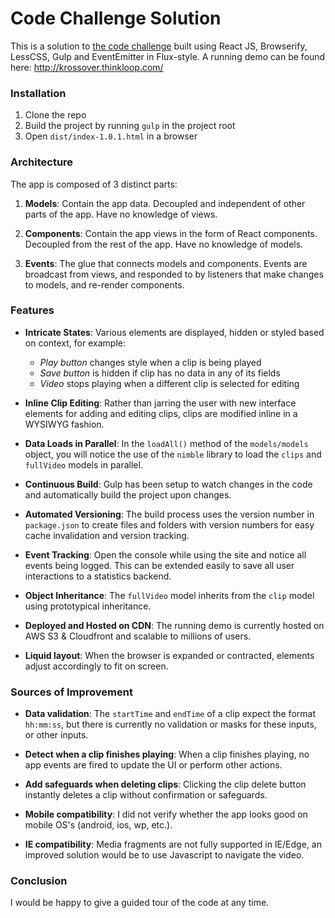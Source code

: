 # Code Challenge Solution
This is a solution to [the code challenge](coding-challenge.pdf) built using React JS, Browserify, LessCSS, Gulp and EventEmitter in Flux-style. A running demo can be found here: http://krossover.thinkloop.com/

### Installation
1. Clone the repo
2. Build the project by running `gulp` in the project root
3. Open `dist/index-1.0.1.html` in a browser

### Architecture
The app is composed of 3 distinct parts:

1. **Models**: Contain the app data. Decoupled and independent of other parts of the app. Have no knowledge of views.

2. **Components**: Contain the app views in the form of React components. Decoupled from the rest of the app. Have no knowledge of models.

3. **Events**: The glue that connects models and components. Events are broadcast from views, and responded to by listeners that make changes to models, and re-render components.

### Features
 
- **Intricate States**: Various elements are displayed, hidden or styled based on context, for example:
    - _Play button_ changes style when a clip is being played
    - _Save button_ is hidden if clip has no data in any of its fields
    - _Video_ stops playing when a different clip is selected for editing

- **Inline Clip Editing**: Rather than jarring the user with new interface elements for adding and editing clips, clips are modified inline in a WYSIWYG fashion.

- **Data Loads in Parallel**: In the `loadAll()` method of the `models/models` object, you will notice the use of the `nimble` library to load the `clips` and `fullVideo` models in parallel.

- **Continuous Build**: Gulp has been setup to watch changes in the code and automatically build the project upon changes.

- **Automated Versioning**: The build process uses the version number in `package.json` to create files and folders with version numbers for easy cache invalidation and version tracking.

- **Event Tracking**: Open the console while using the site and notice all events being logged. This can be extended easily to save all user interactions to a statistics backend.

- **Object Inheritance**: The `fullVideo` model inherits from the `clip` model using prototypical inheritance.

- **Deployed and Hosted on CDN**: The running demo is currently hosted on AWS S3 & Cloudfront and scalable to millions of users.

- **Liquid layout**: When the browser is expanded or contracted, elements adjust accordingly to fit on screen.


### Sources of Improvement
- **Data validation**: The `startTime` and `endTime` of a clip expect the format `hh:mm:ss`, but there is currently no validation or masks for these inputs, or other inputs.

- **Detect when a clip finishes playing**: When a clip finishes playing, no app events are fired to update the UI or perform other actions.

- **Add safeguards when deleting clips**: Clicking the clip delete button instantly deletes a clip without confirmation or safeguards.

- **Mobile compatibility**: I did not verify whether the app looks good on mobile OS's (android, ios, wp, etc.).

- **IE compatibility**: Media fragments are not fully supported in IE/Edge, an improved solution would be to use Javascript to navigate the video.

### Conclusion
I would be happy to give a guided tour of the code at any time. 